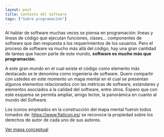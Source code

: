 ```yaml
---
layout: post
title: Contexto del Software
tags: ["Sobre programación"]
---
```


Al hablar de software muchas veces se piensa en programación: líneas y líneas de código que ejecutan funciones, clases... componentes de software que dan respuesta a los requerimientos de los usuarios. Pero el proceso de software va mucho más allá del código, hay una gran cantidad de tareas que hacen parte de este mundo, **software es mucho más que programación.**

A este gran mundo en el cual existe el código como elemento más destacado se le denomina como ingeniería de software. Quero compartir con ustedes en este momento un mapa mental en el cual se presentan algunos elementos relacionados con las métricas de software, estándares y elementos asociados a la calidad del software, entre otros. Espero que con este esquema se permita ampliar, amigo lector, la panorámica en cuanto al mundo del Software. 

Los iconos empleados en la construcción del mapa mental fueron todos tomados de: https://www.flaticon.es/ se reconoce la propiedad sobre los derechos de autor de cada uno de sus autores.

[Ver mapa conceptual](/images/Conociendo-el-contexto-del-software.png)